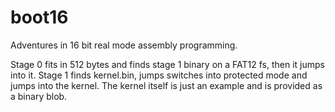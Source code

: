 boot16
======

Adventures in 16 bit real mode assembly programming.

Stage 0 fits in 512 bytes and finds stage 1 binary on a FAT12 fs, then it jumps into it. Stage 1 finds kernel.bin, jumps switches into protected mode and jumps into the kernel. The kernel itself is just an example and is provided as a binary blob.
